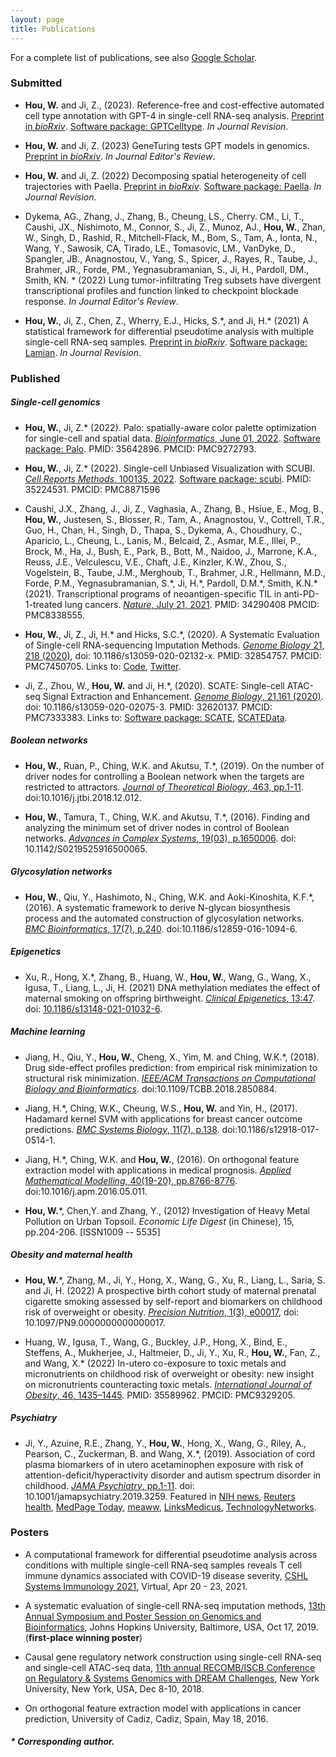 ```yaml
---
layout: page
title: Publications
---
```


<!--Key publications are described in more detail on the [Research](research.html) page.--> 
For a complete list of publications, see also [Google Scholar](https://scholar.google.com.hk/citations?user=1wVQpBUAAAAJ&hl=en).



### Submitted

- **Hou, W.** and Ji, Z., (2023). Reference-free and cost-effective automated cell type annotation with GPT-4 in single-cell RNA-seq analysis. [Preprint in *bioRxiv*](https://www.biorxiv.org/content/10.1101/2023.04.16.537094v1). [Software package: GPTCelltype](https://winnie09.github.io/Wenpin_Hou/pages/gptcelltype.html). *In Journal Revision*.

- **Hou, W.** and Ji, Z. (2023) GeneTuring tests GPT models in genomics. [Preprint in *bioRxiv*](https://www.biorxiv.org/content/10.1101/2023.03.11.532238v1). *In Journal Editor's Review*.

- **Hou, W.** and Ji, Z. (2022) Decomposing spatial heterogeneity of cell trajectories with Paella. [Preprint in *bioRxiv*](https://www.biorxiv.org/content/10.1101/2022.09.05.506682v1). [Software package: Paella](https://github.com/Winnie09/Paella). *In Journal Revision*.

- Dykema, AG.,  Zhang, J., Zhang, B., Cheung, LS., Cherry. CM., Li, T., Caushi, JX., Nishimoto, M., Connor, S., Ji, Z., Munoz, AJ., **Hou, W.**, Zhan, W., Singh, D., Rashid, R., Mitchell-Flack, M., Bom, S., Tam, A., Ionta, N., Wang, Y., Sawosik, CA, Tirado, LE., Tomasovic, LM., VanDyke, D., Spangler, JB., Anagnostou, V., Yang, S., Spicer, J., Rayes, R., Taube, J., Brahmer, JR., Forde, PM., Yegnasubramanian, S., Ji, H., Pardoll, DM., Smith, KN. \* (2022) Lung tumor-infiltrating Treg subsets have divergent transcriptional profiles and function linked to checkpoint blockade response. *In Journal Editor's Review*.

- **Hou, W.**, Ji, Z., Chen, Z., Wherry, E.J., Hicks, S.\*, and Ji, H.\* (2021) A statistical framework for differential pseudotime analysis with multiple single-cell RNA-seq samples. [Preprint in *bioRxiv*](https://www.biorxiv.org/content/10.1101/2021.07.10.451910v1.full.pdf+html). [Software package: Lamian](https://github.com/Winnie09/Lamian). *In Journal Revision*.


### Published
##### Single-cell genomics

- **Hou, W.**, Ji, Z.\* (2022). Palo: spatially-aware color palette optimization for single-cell and spatial data. [*Bioinformatics*, June 01, 2022](https://doi.org/10.1093/bioinformatics/btac368). [Software package: Palo](https://winnie09.github.io/Wenpin_Hou/pages/Palo.html). PMID: 35642896. PMCID: PMC9272793.

- **Hou, W.**, Ji, Z.\* (2022). Single-cell Unbiased Visualization with SCUBI.  [*Cell Reports Methods*, 100135, 2022](https://www.cell.com/cell-reports-methods/fulltext/S2667-2375(21)00204-6). [Software package: scubi](https://winnie09.github.io/Wenpin_Hou/pages/SCUBI.html).  PMID: 35224531. PMCID: PMC8871596

- Caushi, J.X., Zhang, J.,  Ji, Z., Vaghasia, A., Zhang, B., Hsiue, E., Mog, B., **Hou, W.**, Justesen, S., Blosser, R., Tam, A., Anagnostou, V., Cottrell, T.R., Guo, H., Chan, H.,  Singh, D., Thapa, S., Dykema, A., Choudhury, C., Aparicio, L., Cheung, L., Lanis, M., Belcaid, Z., Asmar, M.E., Illei, P.,  Brock, M., Ha, J., Bush, E., Park, B.,  Bott, M.,  Naidoo, J., Marrone, K.A., Reuss, J.E., Velculescu, V.E., Chaft, J.E., Kinzler, K.W., Zhou, S., Vogelstein, B., Taube, J.M., Merghoub, T., Brahmer, J.R., Hellmann, M.D., Forde, P.M., Yegnasubramanian, S.\*, Ji, H.\*, Pardoll, D.M.\*,  Smith, K.N.\* (2021). Transcriptional programs of neoantigen-specific TIL in anti-PD-1-treated lung cancers. [*Nature*, July 21, 2021](https://www.nature.com/articles/s41586-021-03752-4#citeas). PMID: 34290408 PMCID: PMC8338555.

- **Hou, W.**, Ji, Z., Ji, H.\* and Hicks, S.C.\*, (2020). A Systematic Evaluation of Single-cell RNA-sequencing Imputation Methods. [*Genome Biology* 21, 218 (2020)](https://genomebiology.biomedcentral.com/articles/10.1186/s13059-020-02132-x), doi: 10.1186/s13059-020-02132-x. PMID: 32854757. PMCID: PMC7450705. Links to: [Code](https://github.com/Winnie09/imputationBenchmark), [Twitter](https://twitter.com/GenomeBiology/status/1298976169484681219).

- Ji, Z., Zhou, W., **Hou, W.** and Ji, H.\*, (2020). SCATE: Single-cell ATAC-seq Signal Extraction and Enhancement. [*Genome Biology*, 21,161 (2020)](https://genomebiology.biomedcentral.com/articles/10.1186/s13059-020-02075-3). doi: 10.1186/s13059-020-02075-3. PMID: 32620137. PMCID: PMC7333383. Links to: [Software package: SCATE](https://github.com/Winnie09/SCATE), [SCATEData](https://github.com/Winnie09/SCATEData).

##### Boolean networks
- **Hou, W.**, Ruan, P., Ching, W.K. and Akutsu, T.\*, (2019). On the number of driver nodes for controlling a Boolean network when the targets are restricted to attractors. [*Journal of Theoretical Biology*, 463, pp.1-11](https://www.sciencedirect.com/science/article/pii/S0022519318306027). doi:10.1016/j.jtbi.2018.12.012.

- **Hou, W.**, Tamura, T., Ching, W.K. and Akutsu, T.\*, (2016). Finding and analyzing the minimum set of driver nodes in control of Boolean networks. [*Advances in Complex Systems*, 19(03), p.1650006](https://www.worldscientific.com/doi/abs/10.1142/S0219525916500065). doi: 10.1142/S0219525916500065.

##### Glycosylation networks

- **Hou, W.**, Qiu, Y., Hashimoto, N., Ching, W.K. and Aoki-Kinoshita, K.F.\*, (2016). A systematic framework to derive N-glycan biosynthesis process and the automated construction of glycosylation networks. [*BMC Bioinformatics*, 17(7), p.240](https://bmcbioinformatics.biomedcentral.com/articles/10.1186/s12859-016-1094-6). doi:10.1186/s12859-016-1094-6.

##### Epigenetics

- Xu, R., Hong, X.\*, Zhang, B., Huang, W., **Hou, W.**, Wang, G., Wang, X., Igusa, T., Liang, L., Ji, H. (2021) DNA methylation mediates the effect of maternal smoking on offspring birthweight. [*Clinical Epigenetics*, 13:47](https://link.springer.com/epdf/10.1186/s13148-021-01032-6?sharing_token=yEfFdYE0_BoC2mZXJZ9CGm_BpE1tBhCbnbw3BuzI2RNB1moIjC95hdw5iHpi9I7bkxI7V-9mn7W-iAPZhlsBZ6n2aBGJ_JvX03uHthekrqM9AGN6ztB_JyC58iUSq_wfgFSbjQ7T3CZ2dCcOwkWWRoyRlZvODZcSzVM1FYm-blE\%3D). doi: [10.1186/s13148-021-01032-6](https://clinicalepigeneticsjournal.biomedcentral.com/articles/10.1186/s13148-021-01032-6). 

##### Machine learning

- Jiang, H., Qiu, Y., **Hou, W.**, Cheng, X., Yim, M. and Ching, W.K.\*, (2018). Drug side-effect profiles prediction: from empirical risk minimization to structural risk minimization. [*IEEE/ACM Transactions on Computational Biology and Bioinformatics*](https://ieeexplore.ieee.org/abstract/document/8399504). doi:10.1109/TCBB.2018.2850884.

- Jiang, H.\*, Ching, W.K., Cheung, W.S., **Hou, W.** and Yin, H., (2017). Hadamard kernel SVM with applications for breast cancer outcome predictions. [*BMC Systems Biology*, 11(7), p.138](https://bmcsystbiol.biomedcentral.com/articles/10.1186/s12918-017-0514-1). doi:10.1186/s12918-017-0514-1.

- Jiang, H.\*, Ching, W.K. and **Hou, W.**, (2016). On orthogonal feature extraction model with applications in medical prognosis. [*Applied Mathematical Modelling*, 40(19-20), pp.8766-8776](https://www.sciencedirect.com/science/article/abs/pii/S0307904X1630261X). doi:10.1016/j.apm.2016.05.011. 

- **Hou, W.**\*, Chen,Y. and Zhang, Y., (2012) Investigation of Heavy Metal Pollution on Urban Topsoil. *Economic Life Digest* (in Chinese), 15, pp.204-206. [ISSN1009 -- 5535]


##### Obesity and maternal health

- **Hou, W.**\*, Zhang, M., Ji, Y., Hong, X., Wang, G., Xu, R., Liang, L.,  Saria, S. and Ji, H. (2022)  A prospective birth cohort study of maternal prenatal cigarette smoking assessed by self-report and biomarkers on childhood risk of overweight or obesity.  [*Precision Nutrition*, 1(3), e00017](https://journals.lww.com/pn/Fulltext/2022/12000/A_prospective_birth_cohort_study_of_maternal.1.aspx?context=LatestArticles), doi: 10.1097/PN9.0000000000000017.


- Huang, W., Igusa, T., Wang, G., Buckley, J.P., Hong, X., Bind, E., Steffens, A., Mukherjee, J., Haltmeier, D., Ji, Y., Xu, R., **Hou, W.**, Fan, Z., and Wang, X.\* (2022) In-utero co-exposure to toxic metals and micronutrients on childhood risk of overweight or obesity: new insight on micronutrients counteracting toxic metals. [*International Journal of Obesity*, 46, 1435–1445](https://doi.org/10.1038/s41366-022-01127-x). PMID: 35589962. PMCID: PMC9329205.

##### Psychiatry

- Ji, Y., Azuine, R.E., Zhang, Y., **Hou, W.**, Hong, X., Wang, G., Riley, A., Pearson, C., Zuckerman, B. and Wang, X.\*, (2019). Association of cord plasma biomarkers of in utero acetaminophen exposure with risk of attention-deficit/hyperactivity disorder and autism spectrum disorder in childhood. [*JAMA Psychiatry*, pp.1-11](https://jamanetwork.com/journals/jamapsychiatry/article-abstract/2753512). doi: 10.1001/jamapsychiatry.2019.3259. Featured in  [NIH news](https://www.nih.gov/news-events/news-releases/nih-funded-study-suggests-acetaminophen-exposure-pregnancy-linked-higher-risk-adhd-autism), [Reuters health](https://www.reuters.com/article/us-health-pregnancy-acetaminophen/babies-at-higher-risk-for-adhd-autism-if-pregnant-moms-took-acetaminophen-idUSKBN1X920J?fbclid=IwAR3T4phyb6Fu4F9zQVNL4EWgET04m4ITHD6S1R8eZkvj2j3TBIPJZSpYqf0), [MedPage Today](https://www.medpagetoday.com/obgyn/pregnancy/83040), [meaww](https://meaww.com/taking-pain-relief-drug-acetaminophen-pregnancy-risk-autism-adhd-study), [LinksMedicus](https://linksmedicus.com/news/study-utero-acetaminophen-exposure-linked-increased-risk-adhd-autism-spectrum-disorder-childhood/), [TechnologyNetworks](https://www.technologynetworks.com/drug-discovery/news/paracetamol-during-pregnancy-could-be-linked-to-increased-risk-of-adhd-and-autism-326647).

### Posters

- A computational framework for differential pseudotime analysis across conditions with multiple single-cell RNA-seq samples reveals T cell immune dynamics associated with COVID-19 disease severity, [CSHL Systems Immunology 2021](https://meetings.cshl.edu/meetings.aspx?meet=SYSIMM&year=21), Virtual, Apr 20 - 23, 2021.

- A systematic evaluation of single-cell RNA-seq imputation methods, [13th Annual Symposium and Poster Session on Genomics and Bioinformatics](http://genomics.jhu.edu/symposium.html), Johns Hopkins University, Baltimore, USA, Oct 17, 2019. (**first-place winning poster**)

- Causal gene regulatory network construction using single-cell RNA-seq and single-cell ATAC-seq data, [11th annual RECOMB/ISCB Conference on Regulatory & Systems Genomics  with DREAM Challenges](https://www.iscb.org/recomb-regsysgen2018), New York University, New York, USA, Dec 8-10, 2018.

- On orthogonal feature extraction model with applications in cancer prediction, University of Cadiz, Cadiz, Spain, May 18, 2016.


##### \* Corresponding author.
